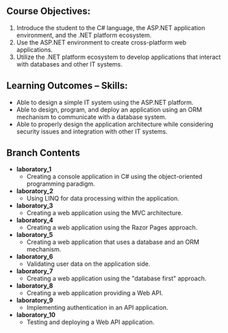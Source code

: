 ## Course Objectives:
1. Introduce the student to the C# language, the ASP.NET application environment, and the .NET platform ecosystem.  
2. Use the ASP.NET environment to create cross-platform web applications.  
3. Utilize the .NET platform ecosystem to develop applications that interact with databases and other IT systems.  

## Learning Outcomes – Skills:
- Able to design a simple IT system using the ASP.NET platform.  
- Able to design, program, and deploy an application using an ORM mechanism to communicate with a database system.  
- Able to properly design the application architecture while considering security issues and integration with other IT systems.  

## Branch Contents
- **laboratory_1**  
  - Creating a console application in C# using the object-oriented programming paradigm.  
- **laboratory_2**  
  - Using LINQ for data processing within the application.  
- **laboratory_3**  
  - Creating a web application using the MVC architecture.  
- **laboratory_4**  
  - Creating a web application using the Razor Pages approach.  
- **laboratory_5**  
  - Creating a web application that uses a database and an ORM mechanism.  
- **laboratory_6**  
  - Validating user data on the application side.  
- **laboratory_7**  
  - Creating a web application using the "database first" approach.  
- **laboratory_8**  
  - Creating a web application providing a Web API.  
- **laboratory_9**  
  - Implementing authentication in an API application.  
- **laboratory_10**  
  - Testing and deploying a Web API application.  

